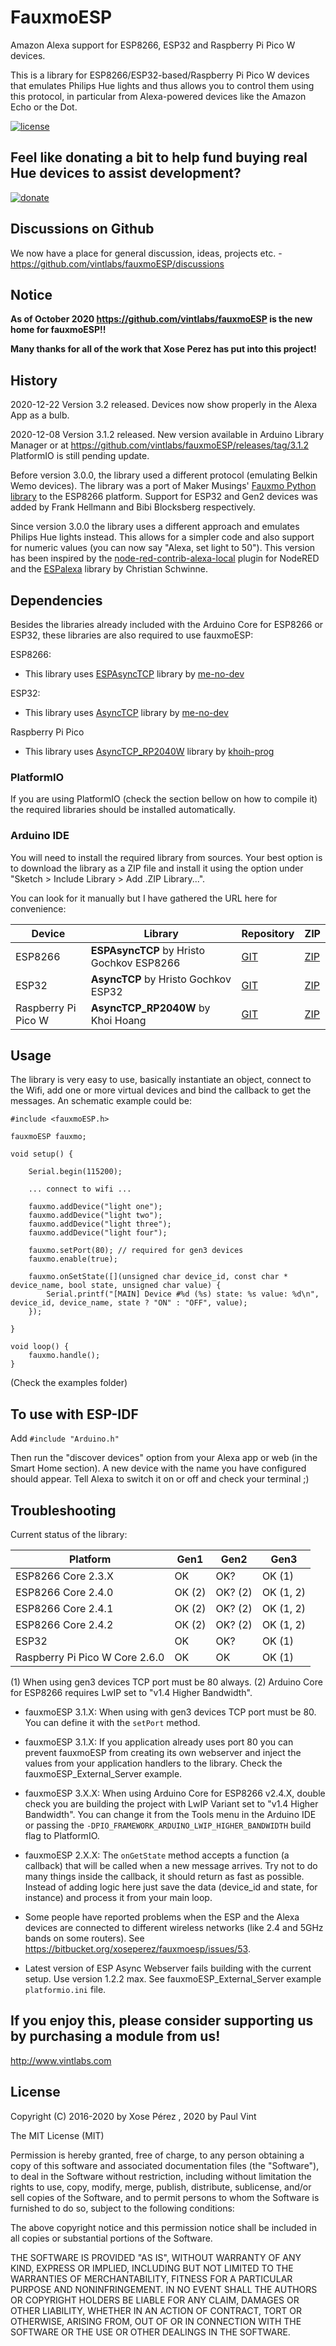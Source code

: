 # FauxmoESP

Amazon Alexa support for ESP8266, ESP32 and Raspberry Pi Pico W devices.

This is a library for ESP8266/ESP32-based/Raspberry Pi Pico W devices that emulates Philips Hue lights and thus allows you to control them using this protocol, in particular from Alexa-powered devices like the Amazon Echo or the Dot.

[![license](https://img.shields.io/badge/license-MIT-orange.svg)](LICENSE)

## Feel like donating a bit to help fund buying real Hue devices to assist development? 
[![donate](https://img.shields.io/badge/donate-PayPal-blue.svg)](https://www.paypal.com/paypalme/pjvint)

## Discussions on Github
We now have a place for general discussion, ideas, projects etc. - https://github.com/vintlabs/fauxmoESP/discussions

## Notice

**As of October 2020 https://github.com/vintlabs/fauxmoESP is the new home for fauxmoESP!!**

**Many thanks for all of the work that Xose Perez has put into this project!**


## History

2020-12-22 Version 3.2 released. Devices now show properly in the Alexa App as a bulb.

2020-12-08 Version 3.1.2 released. New version available in Arduino Library Manager or at https://github.com/vintlabs/fauxmoESP/releases/tag/3.1.2  PlatformIO is still pending update.

Before version 3.0.0, the library used a different protocol (emulating Belkin Wemo devices). The library was a port of Maker Musings' [Fauxmo Python library][6] to the ESP8266 platform. Support for ESP32 and Gen2 devices was added by Frank Hellmann <frank at vfx dot to> and Bibi Blocksberg respectively.

Since version 3.0.0 the library uses a different approach and emulates Philips Hue lights instead. This allows for a simpler code and also support for numeric values (you can now say "Alexa, set light to 50"). This version has been inspired by the [node-red-contrib-alexa-local](https://github.com/originallyus/node-red-contrib-alexa-local) plugin for NodeRED and the [ESPalexa](https://github.com/Aircoookie/Espalexa) library by Christian Schwinne.

## Dependencies

Besides the libraries already included with the Arduino Core for ESP8266 or ESP32, these libraries are also required to use fauxmoESP:

ESP8266:

* This library uses [ESPAsyncTCP][3] library by [me-no-dev][5]

ESP32:

* This library uses [AsyncTCP][4] library by [me-no-dev][5]

Raspberry Pi Pico

* This library uses [AsyncTCP_RP2040W][8] library by [khoih-prog][9]

### PlatformIO

If you are using PlatformIO (check the section bellow on how to compile it) the required libraries should be installed automatically.

### Arduino IDE

You will need to install the required library from sources. Your best option is to download the library as a ZIP file and install it using the option under "Sketch > Include Library > Add .ZIP Library...".

You can look for it manually but I have gathered the URL here for convenience:

|Device|Library|Repository|ZIP|
|-|-|-|-|
|ESP8266|**ESPAsyncTCP** by Hristo Gochkov ESP8266|[GIT](https://github.com/me-no-dev/ESPAsyncTCP)|[ZIP](https://github.com/me-no-dev/ESPAsyncTCP/archive/master.zip)|
|ESP32|**AsyncTCP** by Hristo Gochkov ESP32|[GIT](https://github.com/me-no-dev/AsyncTCP)|[ZIP](https://github.com/me-no-dev/AsyncTCP/archive/master.zip)|
|Raspberry Pi Pico W|**AsyncTCP_RP2040W** by Khoi Hoang |[GIT](https://github.com/khoih-prog/AsyncTCP_RP2040W)|[ZIP](https://github.com/khoih-prog/AsyncTCP_RP2040W/archive/master.zip)|

## Usage

The library is very easy to use, basically instantiate an object, connect to the Wifi, add one or more virtual devices and bind the callback to get the messages. An schematic example could be:

```
#include <fauxmoESP.h>

fauxmoESP fauxmo;

void setup() {

    Serial.begin(115200);

    ... connect to wifi ...

    fauxmo.addDevice("light one");
    fauxmo.addDevice("light two");
    fauxmo.addDevice("light three");
    fauxmo.addDevice("light four");

    fauxmo.setPort(80); // required for gen3 devices
    fauxmo.enable(true);

    fauxmo.onSetState([](unsigned char device_id, const char * device_name, bool state, unsigned char value) {
        Serial.printf("[MAIN] Device #%d (%s) state: %s value: %d\n", device_id, device_name, state ? "ON" : "OFF", value);
    });

}

void loop() {
    fauxmo.handle();
}

```

(Check the examples folder)

## To use with ESP-IDF

Add `#include "Arduino.h"`


Then run the "discover devices" option from your Alexa app or web (in the Smart Home section). A new device with the name you have configured should appear. Tell Alexa to switch it on or off and check your terminal ;)

## Troubleshooting

Current status of the library:

|Platform|Gen1|Gen2|Gen3|
|---|---|---|---|
|ESP8266 Core 2.3.X|OK|OK?|OK (1)|
|ESP8266 Core 2.4.0|OK (2)|OK? (2)|OK (1, 2)|
|ESP8266 Core 2.4.1|OK (2)|OK? (2)|OK (1, 2)|
|ESP8266 Core 2.4.2|OK (2)|OK? (2)|OK (1, 2)|
|ESP32|OK|OK?|OK (1)|
|Raspberry Pi Pico W Core 2.6.0|OK|OK|OK (1)|

(1) When using gen3 devices TCP port must be 80 always.
(2) Arduino Core for ESP8266 requires LwIP set to "v1.4 Higher Bandwidth".

* fauxmoESP 3.1.X: When using with gen3 devices TCP port must be 80. You can define it with the `setPort` method.

* fauxmoESP 3.1.X: If you application already uses port 80 you can prevent fauxmoESP from creating its own webserver and inject the values from your application handlers to the library. Check the fauxmoESP_External_Server example.

* fauxmoESP 3.X.X: When using Arduino Core for ESP8266 v2.4.X, double check you are building the project with LwIP Variant set to "v1.4 Higher Bandwidth". You can change it from the Tools menu in the Arduino IDE or passing the `-DPIO_FRAMEWORK_ARDUINO_LWIP_HIGHER_BANDWIDTH` build flag to PlatformIO.

* fauxmoESP 2.X.X: The `onGetState` method accepts a function (a callback) that will be called when a new message arrives. Try not to do many things inside the callback, it should return as fast as possible. Instead of adding logic here just save the data (device_id and state, for instance) and process it from your main loop.

* Some people have reported problems when the ESP and the Alexa devices are connected to different wireless networks (like 2.4 and 5GHz bands on some routers). See https://bitbucket.org/xoseperez/fauxmoesp/issues/53.

* Latest version of ESP Async Webserver fails building with the current setup. Use version 1.2.2 max. See fauxmoESP_External_Server example `platformio.ini` file.

[1]:https://github.com/esp8266/Arduino
[2]:http://docs.platformio.org/en/stable/platforms/espressif8266.html#using-arduino-framework-with-staging-version
[3]:https://github.com/me-no-dev/ESPAsyncTCP
[4]:https://github.com/me-no-dev/AsyncTCP
[5]:https://github.com/me-no-dev
[6]:https://github.com/makermusings/fauxmo
[7]:https://github.com/earlephilhower/arduino-pico
[8]:https://github.com/khoih-prog/AsyncTCP_RP2040W
[9]:https://github.com/khoih-prog

## If you enjoy this, please consider supporting us by purchasing a module from us!
http://www.vintlabs.com

## License

Copyright (C) 2016-2020 by Xose Pérez <xose dot perez at gmail dot com>, 2020 by Paul Vint <pjvint at gmail dot com>

The MIT License (MIT)

Permission is hereby granted, free of charge, to any person obtaining a copy
of this software and associated documentation files (the "Software"), to deal
in the Software without restriction, including without limitation the rights
to use, copy, modify, merge, publish, distribute, sublicense, and/or sell
copies of the Software, and to permit persons to whom the Software is
furnished to do so, subject to the following conditions:

The above copyright notice and this permission notice shall be included in
all copies or substantial portions of the Software.

THE SOFTWARE IS PROVIDED "AS IS", WITHOUT WARRANTY OF ANY KIND, EXPRESS OR
IMPLIED, INCLUDING BUT NOT LIMITED TO THE WARRANTIES OF MERCHANTABILITY,
FITNESS FOR A PARTICULAR PURPOSE AND NONINFRINGEMENT. IN NO EVENT SHALL THE
AUTHORS OR COPYRIGHT HOLDERS BE LIABLE FOR ANY CLAIM, DAMAGES OR OTHER
LIABILITY, WHETHER IN AN ACTION OF CONTRACT, TORT OR OTHERWISE, ARISING FROM,
OUT OF OR IN CONNECTION WITH THE SOFTWARE OR THE USE OR OTHER DEALINGS IN
THE SOFTWARE.
